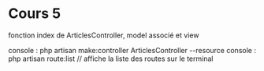 # Cours 5

fonction index de ArticlesController, model associé et view

console : php artisan make:controller ArticlesController --resource
console : php artisan route:list // affiche la liste des routes sur le terminal